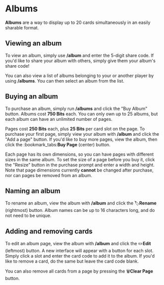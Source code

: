 # Albums

**Albums** are a way to display up to 20 cards simultaneously in an easily sharable format.

## Viewing an album

To view an album, simply use **/album** and enter the 5-digit share code. If you'd like to share your album with others, simply give them your album's share code!

You can also view a list of albums belonging to your or another player by using **/albums**. You can then select an album from the list.

## Buying an album

To purchase an album, simply run **/albums** and click the "Buy Album" button. Albums cost **750 Bits** each. You can only own up to 25 albums, but each album can have an unlimited number of pages.

Pages cost **250 Bits** each, plus **25 Bits** per card slot on the page. To purchase your first page, simply view your album with **/album** and click the "Add a page" button. If you'd like to buy more pages, view the album, then click the :bookmark\_tabs:**Buy Page** (center) button.

Each page has its own dimensions, so you can have pages with different sizes in the same album. To set the size of a page before you buy it, click the "Resize" button in the purchase prompt and enter a width and height. Note that page dimensions currently **cannot** be changed after purchase, nor can pages be removed from an album.

## Naming an album

To rename an album, view the album with **/album** and click the :label:**Rename** (rightmost) button. Album names can be up to 16 characters long, and do not need to be unique.

## Adding and removing cards

To edit an album page, view the album with **/album** and click the :pencil2:**Edit** (leftmost) button. A new interface will appear with a button for each slot. Simply click a slot and enter the card code to add it to the album. If you'd like to remove a card, do the same but leave the card code blank.

You can also remove all cards from a page by pressing the :wastebasket:**Clear Page** button.

